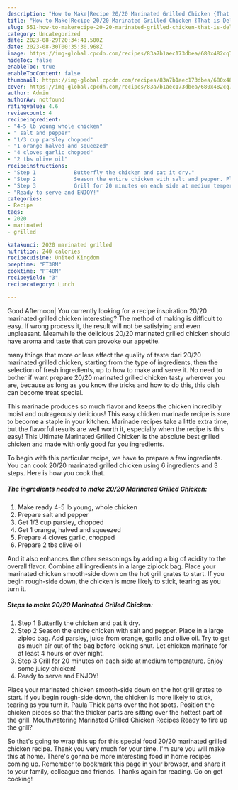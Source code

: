 ```yaml
---
description: "How to Make|Recipe 20/20 Marinated Grilled Chicken {That is Delicious"
title: "How to Make|Recipe 20/20 Marinated Grilled Chicken {That is Delicious"
slug: 551-how-to-makerecipe-20-20-marinated-grilled-chicken-that-is-delicious
category: Uncategorized
date: 2023-08-29T20:34:41.500Z
date: 2023-08-30T00:35:30.968Z
image: https://img-global.cpcdn.com/recipes/83a7b1aec173dbea/680x482cq70/2020-marinated-grilled-chicken-recipe-main-photo.jpg
hideToc: false
enableToc: true
enableTocContent: false
thumbnail: https://img-global.cpcdn.com/recipes/83a7b1aec173dbea/680x482cq70/2020-marinated-grilled-chicken-recipe-main-photo.jpg
cover: https://img-global.cpcdn.com/recipes/83a7b1aec173dbea/680x482cq70/2020-marinated-grilled-chicken-recipe-main-photo.jpg
author: Admin
authorAv: notfound
ratingvalue: 4.6
reviewcount: 4
recipeingredient:
- "4-5 lb young whole chicken"
- " salt and pepper"
- "1/3 cup parsley chopped"
- "1 orange halved and squeezed"
- "4 cloves garlic chopped"
- "2 tbs olive oil"
recipeinstructions:
- "Step 1            Butterfly the chicken and pat it dry."
- "Step 2            Season the entire chicken with salt and pepper. Place in a large ziploc bag. Add parsley, juice from orange, garlic and olive oil. Try to get as much air out of the bag before locking shut. Let chicken marinate for at least 4 hours or over night."
- "Step 3            Grill for 20 minutes on each side at medium temperature. Enjoy some juicy chicken!"
- "Ready to serve and ENJOY!"
categories:
- Recipe
tags:
- 2020
- marinated
- grilled

katakunci: 2020 marinated grilled 
nutrition: 240 calories
recipecuisine: United Kingdom
preptime: "PT38M"
cooktime: "PT40M"
recipeyield: "3"
recipecategory: Lunch

---
```



Good Afternoon| You currently looking for a recipe inspiration 20/20 marinated grilled chicken interesting? The method of making is difficult to easy. If wrong process it, the result will not be satisfying and even unpleasant. Meanwhile the delicious 20/20 marinated grilled chicken should have aroma and taste that can provoke our appetite.






many things that more or less affect the quality of taste dari 20/20 marinated grilled chicken, starting from the type of ingredients, then the selection of fresh ingredients, up to how to make and serve it. No need to bother if want prepare 20/20 marinated grilled chicken tasty wherever you are, because as long as you know the tricks and how to do this, this dish can become treat special.


This marinade produces so much flavor and keeps the chicken incredibly moist and outrageously delicious! This easy chicken marinade recipe is sure to become a staple in your kitchen. Marinade recipes take a little extra time, but the flavorful results are well worth it, especially when the recipe is this easy! This Ultimate Marinated Grilled Chicken is the absolute best grilled chicken and made with only good for you ingredients.


To begin with this particular recipe, we have to prepare a few ingredients. You can cook 20/20 marinated grilled chicken using 6 ingredients and 3 steps. Here is how you cook that.

<!--inarticleads1-->

##### The ingredients needed to make 20/20 Marinated Grilled Chicken:

1. Make ready 4-5 lb young, whole chicken
1. Prepare  salt and pepper
1. Get 1/3 cup parsley, chopped
1. Get 1 orange, halved and squeezed
1. Prepare 4 cloves garlic, chopped
1. Prepare 2 tbs olive oil


And it also enhances the other seasonings by adding a big of acidity to the overall flavor. Combine all ingredients in a large ziplock bag. Place your marinated chicken smooth-side down on the hot grill grates to start. If you begin rough-side down, the chicken is more likely to stick, tearing as you turn it. 

<!--inarticleads2-->

##### Steps to make 20/20 Marinated Grilled Chicken:

1. Step 1            Butterfly the chicken and pat it dry.
1. Step 2            Season the entire chicken with salt and pepper. Place in a large ziploc bag. Add parsley, juice from orange, garlic and olive oil. Try to get as much air out of the bag before locking shut. Let chicken marinate for at least 4 hours or over night.
1. Step 3            Grill for 20 minutes on each side at medium temperature. Enjoy some juicy chicken!
1. Ready to serve and ENJOY!

Place your marinated chicken smooth-side down on the hot grill grates to start. If you begin rough-side down, the chicken is more likely to stick, tearing as you turn it. Paula Thick parts over the hot spots. Position the chicken pieces so that the thicker parts are sitting over the hottest part of the grill. Mouthwatering Marinated Grilled Chicken Recipes Ready to fire up the grill? 

So that's going to wrap this up for this special food 20/20 marinated grilled chicken recipe. Thank you very much for your time. I'm sure you will make this at home. There's gonna be more interesting food in home recipes coming up. Remember to bookmark this page in your browser, and share it to your family, colleague and friends. Thanks again for reading. Go on get cooking!
